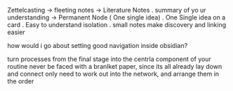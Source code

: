 
Zettelcasting
	-> fleeting notes
	-> Literature Notes 
		. summary of yo
		ur understanding 
	-> Permanent Node ( One single idea)
		. One Single idea on a card
		. Easy to understand isolation 
		. small notes make discovery and linking easier
		
how would i go about setting good navigation inside obsidian?

turn processes from the final stage into the centrla component of your routine
never be faced with a branlket paper, since its all already lay down and connect
only need to work out into the network, and arrange them in the order
